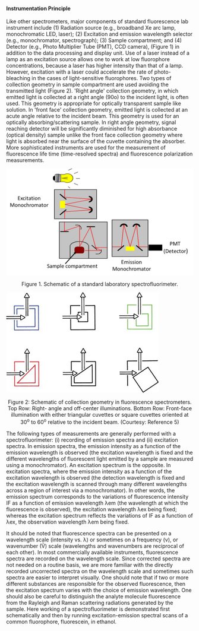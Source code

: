 #### Instrumentation Principle

Like other spectrometers, major components of standard fluorescence lab instrument include (1) Radiation source (e.g., broadband Xe arc lamp, monochromatic LED, laser); (2) Excitation and emission wavelength selector (e.g., monochromator, spectrograph); (3) Sample compartment; and (4) Detector (e.g., Photo Multiplier Tube (PMT), CCD camera), (Figure 1) in addition to the data processing and display unit. Use of a laser instead of a lamp as an excitation source allows one to work at low fluorophore concentrations, because a laser has higher intensity than that of a lamp. However, excitation with a laser could accelerate the rate of photo-bleaching in the cases of light-sensitive fluorophores. Two types of collection geometry in sample compartment are used avoiding the transmitted light (Figure 2). 'Right angle' collection geometry, in which emitted light is collected at a right angle (90o) to the incident light, is often used. This geometry is appropriate for optically transparent sample like solution. In 'front face' collection geometry, emitted light is collected at an acute angle relative to the incident beam. This geometry is used for an optically absorbing/scattering sample. In right angle geometry, signal reaching detector will be significantly diminished for high absorbance (optical density) sample unlike the front face collection geometry where light is absorbed near the surface of the cuvette containing the absorber. More sophisticated instruments are used for the measurement of fluorescence life time (time-resolved spectra) and fluorescence polarization measurements.

<img align="center" src="images/2_1.png" alt="Image not loaded">


<p align="center">Figure 1. Schematic of a standard laboratory spectrofluorimeter.</p>

<img src="images/2_2.png" alt="Image not loaded">

<p align="center">Figure 2: Schematic of collection geometry in fluorescence spectrometers. Top Row: Right- angle and off-center illuminations. Bottom Row: Front-face illumination with either triangular cuvettes or square cuvettes oriented at 30<sup>o</sup> to 60<sup>o</sup> relative to the incident beam. (Courtesy: Reference 5) </p>

The following types of measurements are generally performed with a spectrofluorimeter: (i) recording of emission spectra and (ii) excitation spectra. In emission spectra, the emission intensity as a function of the emission wavelength is observed (the excitation wavelength is fixed and the different wavelengths of fluorescent light emitted by a sample are measured using a monochromator). An excitation spectrum is the opposite. In excitation spectra, where the emission intensity as a function of the excitation wavelength is observed (the detection wavelength is fixed and the excitation wavelength is scanned through many different wavelengths across a region of interest via a monochromator). In other words, the emission spectrum corresponds to the variations of fluorescence intensity IF as a function of emission wavelength &#955;em (the wavelength at which the fluorescence is observed), the excitation wavelength &#955;ex being fixed; whereas the excitation spectrum reflects the variations of IF as a function of &#955;ex, the observation wavelength &#955;em being fixed.

It should be noted that fluorescence spectra can be presented on a wavelength scale (intensity vs. &#955;) or sometimes on a frequency (&#957;), or wavenumber (&#7804;) scale (wavelengths and wavenumbers are reciprocal of each other). In most commercially available instruments, fluorescence spectra are recorded on the wavelength scale. Since corrected spectra are not needed on a routine basis, we are more familiar with the directly recorded uncorrected spectra on the wavelength scale and sometimes such spectra are easier to interpret visually. One should note that if two or more different substances are responsible for the observed fluorescence, then the excitation spectrum varies with the choice of emission wavelength. One should also be careful to distinguish the analyte molecule fluorescence from the Rayleigh and Raman scattering radiations generated by the sample. Here working of a spectrofluorimeter is demonstrated first schematically and then by running excitation-emission spectral scans of a common fluorophore, fluorescein, in ethanol. 


